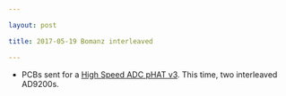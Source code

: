 ```yaml
---

layout: post

title: 2017-05-19 Bomanz interleaved

---
```



-   PCBs sent for a [High Speed ADC pHAT
    v3](https://github.com/kelu124/bomanz/tree/master/AD9200). This
    time, two interleaved AD9200s.

